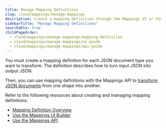 ```yaml
---
title: Manage Mapping Definitions
slug: cloud/mappings/manage-mappings
description: Create a mapping definition through the Mappings UI or the Mappings API.
sidebarTitle: "Manage Mapping Definitions"
searchable: true
childPageOrder:
  - cloud/mappings/manage-mappings/mapping-definition
  - cloud/mappings/manage-mappings/ui-guide
  - cloud/mappings/manage-mappings/api-guide
---
```


You must create a mapping definition for each JSON document type you want to transform. The definition describes how to turn input JSON into output JSON.

Then, you can use mapping definitions with the Mappings API to [transform JSON documents](/docs/cloud/mappings/transform-json-documents) from one shape into another.

Refer to the following resources about creating and managing mapping definitions:

- [Mapping Definition Overview](/docs/cloud/mappings/manage-mappings/mapping-definition)
- [Use the Mappings UI Builder](/docs/cloud/mappings/manage-mappings/ui-guide)
- [Use the Mappings API](/docs/cloud/mappings/manage-mappings/api-guide)
